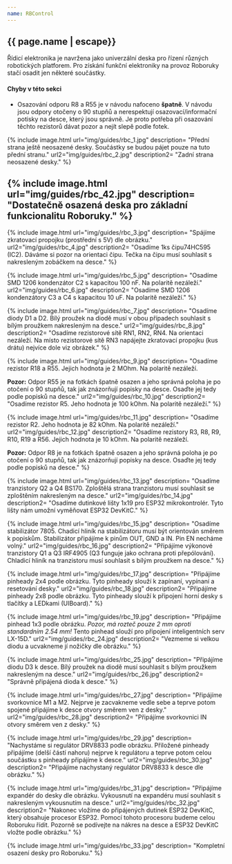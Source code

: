 ```yaml
---
name: RBControl
---
```

## {{ page.name | escape}}

Řídicí elektronika je navržena jako univerzální deska pro řízení různých robotických platforem. Pro získání funkční elektroniky na provoz Roboruky stačí osadit jen některé součástky.

#### Chyby v této sekci

- Osazování odporu R8 a R55 je v návodu nafoceno **špatně**. V návodu jsou odpory otočeny o 90 stupňů a nerespektují osazovací/informační potisky na desce, který jsou správně. Je proto potřeba při osazování těchto rezistorů dávat pozor a nejít slepě podle fotek.

{% include image.html
    url="img/guides/rbc_1.jpg"
    description=
        "Přední strana ještě neosazené desky. Součástky se budou pájet pouze na tuto přední stranu."
    url2="img/guides/rbc_2.jpg"
    description2=
        "Zadní strana neosazené desky."
%}

{% include image.html
    url="img/guides/rbc_42.jpg"
    description=
        "Dostatečně osazená deska pro základní funkcionalitu Roboruky."
 %}
---
 {% include image.html
    url="img/guides/rbc_3.jpg"
    description=
        "Spájíme zkratovací propojku (prostřední s 5V) dle obrázku."
    url2="img/guides/rbc_4.jpg"
    description2=
        "Osadíme 1ks čipu74HC595 (IC2). Dáváme si pozor na orientaci čipu. Tečka na čipu musí souhlasit s nakresleným zobáčkem na desce."
%}

 {% include image.html
    url="img/guides/rbc_5.jpg"
    description=
        "Osadíme SMD 1206 kondenzátor C2 s kapacitou 100 nF. Na polaritě nezáleží."
    url2="img/guides/rbc_6.jpg"
    description2=
        "Osadíme SMD 1206 kondenzátory C3 a C4 s kapacitou 10 uF. Na polaritě nezáleží."
%}

{% include image.html
    url="img/guides/rbc_7.jpg"
    description=
        "Osadíme diody D1 a D2. Bílý proužek na diodě musí v obou případech souhlasit s bílým proužkem nakresleným na desce."
    url2="img/guides/rbc_8.jpg"
    description2=
        "Osadíme rezistorové sítě RN1, RN2, RN4. Na orientaci nezáleží. Na místo rezistorové sítě RN3 napájejte zkratovací propojku (kus drátu) nejvíce dole viz obrázek."
%}

{% include image.html
    url="img/guides/rbc_9.jpg"
    description=
        "Osadíme rezistor R18 a R55. Jejich hodnota je 2 MOhm. Na polaritě nezáleží.

**Pozor:** Odpor R55 je na fotkách špatně osazen a jeho správná poloha je po otočení o 90 stupňů, tak jak znázorňují popisky na desce. Osaďte jej tedy podle popisků na desce."
    url2="img/guides/rbc_10.jpg"
    description2=
        "Osadíme rezistor R5. Jeho hodnota je 100 kOhm. Na polaritě nezáleží."
%}

{% include image.html
    url="img/guides/rbc_11.jpg"
    description=
        "Osadíme rezistor R2. Jeho hodnota je 82 kOhm. Na polaritě nezáleží."
    url2="img/guides/rbc_12.jpg"
    description2=
        "Osadíme rezistory R3, R8, R9, R10, R19 a R56. Jejich hodnota je 10 kOhm. Na polaritě nezáleží.

**Pozor:** Odpor R8 je na fotkách špatně osazen a jeho správná poloha je po otočení o 90 stupňů, tak jak znázorňují popisky na desce. Osaďte jej tedy podle popisků na desce."
%}

{% include image.html
    url="img/guides/rbc_13.jpg"
    description=
        "Osadíme tranzistory Q2 a Q4 BS170. Zploštělá strana tranzistoru musí souhlasit se zploštěním nakresleným na desce."
    url2="img/guides/rbc_14.jpg"
    description2=
        "Osadíme dutinkové lišty 1x19 pro ESP32 mikrokontrolér. Tyto lišty nám umožní vyměňovat ESP32 DevKitC."
%}

{% include image.html
    url="img/guides/rbc_15.jpg"
    description=
        "Osadíme stabilizátor 7805. Chadicí hliník na stabilizátoru musí být orientován směrem k popiskům. Stabilizátor připájíme k pinům OUT, GND a IN. Pin EN necháme volný."
    url2="img/guides/rbc_16.jpg"
    description2=
        "Připájíme výkonové tranzistory Q1 a Q3 IRF4905 (Q3 funguje jako ochrana proti přepólování). Chladicí hliník na tranzistoru musí souhlasit s bílým proužkem na desce."
%}

{% include image.html
    url="img/guides/rbc_17.jpg"
    description=
        "Připájíme pinheady 2x4 podle obrázku. Tyto pinheady slouží k zapínaní, vypínaní a resetování desky."
    url2="img/guides/rbc_18.jpg"
    description2=
        "Připájíme pinheady 2x8 podle obrázku. Tyto pinheady slouží k připojení horní desky s tlačítky a LEDkami (UIBoard)."
%}

{% include image.html
    url="img/guides/rbc_19.jpg"
    description=
        "Připájíme pinhead 1x3 podle obrázku. _Pozor, má rozteč pouze 2 mm oproti standardním 2.54 mm!_ Tento pinhead slouží pro připojení inteligentních serv LX-15D."
    url2="img/guides/rbc_24.jpg"
    description2=
        "Vezmeme si velkou diodu a ucvakneme jí nožičky dle obrázku."
%}

{% include image.html
    url="img/guides/rbc_25.jpg"
    description=
        "Připájíme diodu D3 k desce. Bílý proužek na diodě musí souhlasit s bílým proužkem nakresleným na desce."
    url2="img/guides/rbc_26.jpg"
    description2=
        "Správně připájená dioda k desce."
%}

{% include image.html
    url="img/guides/rbc_27.jpg"
    description=
        "Připájíme svorkovnice M1 a M2. Nejprve je zacvakneme vedle sebe a teprve potom spojené připájíme k desce otvory směrem ven z desky."
    url2="img/guides/rbc_28.jpg"
    description2=
        "Připájíme svorkovnici IN otvory směrem ven z desky."
%}

{% include image.html
    url="img/guides/rbc_29.jpg"
    description=
        "Nachystáme si regulátor DRV8833 podle obrázku. Přiložené pinheady připájíme (delší částí nahoru) nejprve k regulátoru a teprve potom celou součástku s pinheady připájíme k desce."
    url2="img/guides/rbc_30.jpg"
    description2=
        "Připájíme nachystaný regulátor DRV8833 k desce dle obrázku."
%}

{% include image.html
    url="img/guides/rbc_31.jpg"
    description=
        "Připájíme expandér do desky dle obrázku. Vykousnutí na expandéru musí souhlasit s nakresleným vykousnutím na desce."
    url2="img/guides/rbc_32.jpg"
    description2=
        "Nakonec vložíme do připájených dutinek ESP32 DevKitC, který obsahuje procesor ESP32. Pomocí tohoto procesoru budeme celou Roboruku řídit. Pozorně se podívejte na nákres na desce a ESP32 DevKitC vložte podle obrázku."
%}

{% include image.html
    url="img/guides/rbc_33.jpg"
    description=
        "Kompletní osazení desky pro Roboruku."
%}
